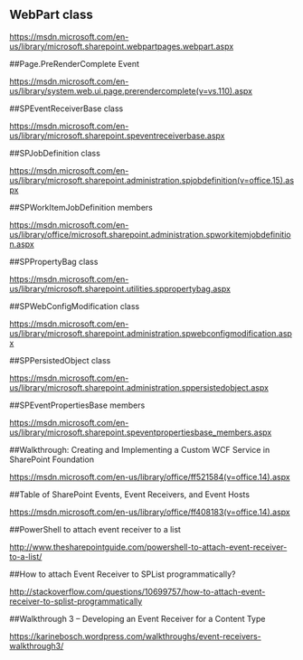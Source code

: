 ## WebPart class

https://msdn.microsoft.com/en-us/library/microsoft.sharepoint.webpartpages.webpart.aspx

##Page.PreRenderComplete Event

https://msdn.microsoft.com/en-us/library/system.web.ui.page.prerendercomplete(v=vs.110).aspx

##SPEventReceiverBase class

https://msdn.microsoft.com/en-us/library/microsoft.sharepoint.speventreceiverbase.aspx

##SPJobDefinition class

https://msdn.microsoft.com/en-us/library/microsoft.sharepoint.administration.spjobdefinition(v=office.15).aspx

##SPWorkItemJobDefinition members

https://msdn.microsoft.com/en-us/library/office/microsoft.sharepoint.administration.spworkitemjobdefinition.aspx

##SPPropertyBag class

https://msdn.microsoft.com/en-us/library/microsoft.sharepoint.utilities.sppropertybag.aspx

##SPWebConfigModification class

https://msdn.microsoft.com/en-us/library/microsoft.sharepoint.administration.spwebconfigmodification.aspx

##SPPersistedObject class

https://msdn.microsoft.com/en-us/library/microsoft.sharepoint.administration.sppersistedobject.aspx

##SPEventPropertiesBase members

https://msdn.microsoft.com/en-us/library/microsoft.sharepoint.speventpropertiesbase_members.aspx

##Walkthrough: Creating and Implementing a Custom WCF Service in SharePoint Foundation

https://msdn.microsoft.com/en-us/library/office/ff521584(v=office.14).aspx

##Table of SharePoint Events, Event Receivers, and Event Hosts

https://msdn.microsoft.com/en-us/library/office/ff408183(v=office.14).aspx


##PowerShell to attach event receiver to a list

http://www.thesharepointguide.com/powershell-to-attach-event-receiver-to-a-list/

##How to attach Event Receiver to SPList programmatically?

http://stackoverflow.com/questions/10699757/how-to-attach-event-receiver-to-splist-programmatically

##Walkthrough 3 – Developing an Event Receiver for a Content Type

https://karinebosch.wordpress.com/walkthroughs/event-receivers-walkthrough3/
